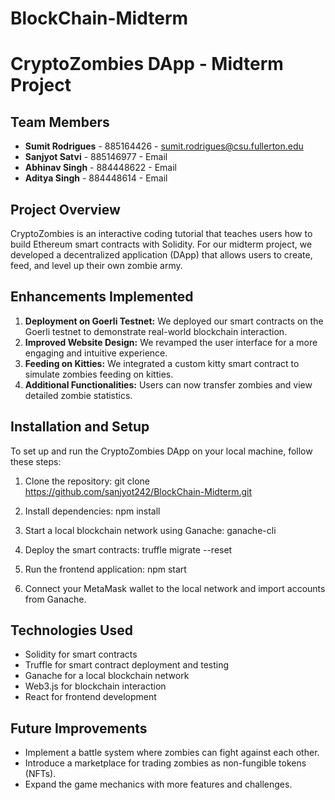 ﻿# BlockChain-Midterm
# CryptoZombies DApp - Midterm Project

## Team Members
- **Sumit Rodrigues** - 885164426 - sumit.rodrigues@csu.fullerton.edu
- **Sanjyot Satvi** - 885146977 - Email
- **Abhinav Singh** - 884448622 - Email
- **Aditya Singh** - 884448614 - Email

## Project Overview
CryptoZombies is an interactive coding tutorial that teaches users how to build Ethereum smart contracts with Solidity. For our midterm project, we developed a decentralized application (DApp) that allows users to create, feed, and level up their own zombie army.

## Enhancements Implemented
1. **Deployment on Goerli Testnet:** We deployed our smart contracts on the Goerli testnet to demonstrate real-world blockchain interaction.
2. **Improved Website Design:** We revamped the user interface for a more engaging and intuitive experience.
3. **Feeding on Kitties:** We integrated a custom kitty smart contract to simulate zombies feeding on kitties.
4. **Additional Functionalities:** Users can now transfer zombies and view detailed zombie statistics.

## Installation and Setup
To set up and run the CryptoZombies DApp on your local machine, follow these steps:

1. Clone the repository:
git clone https://github.com/sanjyot242/BlockChain-Midterm.git

2. Install dependencies:
npm install

3. Start a local blockchain network using Ganache:
ganache-cli

4. Deploy the smart contracts:
truffle migrate --reset

5. Run the frontend application:
npm start

6. Connect your MetaMask wallet to the local network and import accounts from Ganache.

## Technologies Used
- Solidity for smart contracts
- Truffle for smart contract deployment and testing
- Ganache for a local blockchain network
- Web3.js for blockchain interaction
- React for frontend development

## Future Improvements
- Implement a battle system where zombies can fight against each other.
- Introduce a marketplace for trading zombies as non-fungible tokens (NFTs).
- Expand the game mechanics with more features and challenges.

